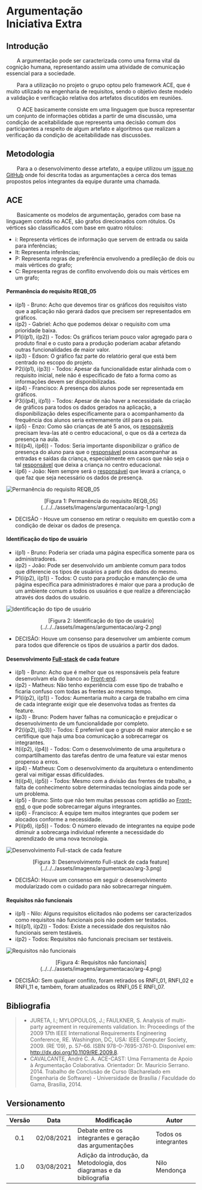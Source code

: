 # Argumentação <br> <span class="rotulo-extra">Iniciativa Extra</span>

## Introdução
&emsp;&emsp;A argumentação pode ser caracterizada como uma forma vital da cognição humana, representando assim uma atividade de comunicação essencial para a sociedade.

&emsp;&emsp;Para a utilização no projeto o grupo optou pelo framework ACE, que é muito utilizado na engenharia de requisitos, sendo o objetivo deste modelo a validação e verificação relativa dos artefatos discutidos em reuniões.

&emsp;&emsp;O ACE basicamente consiste em uma linguagem que busca representar um conjunto de informações obtidas a partir de uma discussão, uma condição de aceitabilidade que representa uma decisão comum dos participantes a respeito de algum artefato e algoritmos que realizam a verificação da condição de aceitabilidade nas discussões.

## Metodologia
&emsp;&emsp;Para a o desenvolvimento desse artefato, a equipe utilizou um [issue no GitHub](https://github.com/UnBArqDsw2021-1/2021.1_G6_Curumim/issues/14) onde foi descrita todas as argumentações a cerca dos temas propostos pelos integrantes da equipe durante uma chamada.

## ACE
&emsp;&emsp;Basicamente os modelos de argumentação, gerados com base na linguagem contida no ACE, são grafos direcionados com rótulos. Os vértices são classificados com base em quatro rótulos:

- i: Representa vértices de informação que servem de entrada ou saída para inferências;
- It: Representa inferências;
- P: Representa regras de preferência envolvendo a predileção de dois ou mais vértices do grafo;
- C: Representa regras de conflito envolvendo dois ou mais vértices em um grafo;

#### Permanência do requisito REQB_05
- i(p1) - Bruno: Acho que devemos tirar os gráficos dos requisitos visto que a aplicação não gerará dados que precisem ser representados em gráficos.
- i(p2) - Gabriel: Acho que podemos deixar o requisito com uma prioridade baixa.
- P1(i(p1), i(p2)) - Todos: Os gráficos teriam pouco valor agregado para o produto final e o custo para a produção poderiam acabar afetando outras funcionalidades de maior valor.
- i(p3) - Edson: O gráfico faz parte do relatório geral que está bem centrado no escopo do projeto.
- P2(i(p1), i(p3)) - Todos: Apesar da funcionalidade estar alinhada com o requisito inicial, nele não é especificado de fato a forma como as informações devem ser disponibilizadas.
- i(p4) - Francisco: A presença dos alunos pode ser representada em gráficos.
- P3(i(p4), i(p1)) - Todos: Apesar de não haver a necessidade da criação de gráficos para todos os dados gerados na aplicação, a disponibilização deles especificamente para o acompanhamento da frequência dos alunos seria extremamente útil para os pais.
- i(p5) - Enzo: Como são crianças de até 5 anos, os [responsáveis](/base/requisitos/modelagem/lexicos/#lexico-responsavel) precisam leva-las até o centro educacional, o que os dá a certeza da presença na aula.
- It(i(p4), i(p6)) - Todos: Seria importante disponibilizar o gráfico de presença do aluno para que o [responsável](/base/requisitos/modelagem/lexicos/#lexico-responsavel) possa acompanhar as entradas e saídas da criança, especialmente em casos que não seja o tal [responsável](/base/requisitos/modelagem/lexicos/#lexico-responsavel) que deixa a criança no centro educacional.
- i(p6) - João: Nem sempre será o [responsável](/base/requisitos/modelagem/lexicos/#lexico-responsavel) que levará a criança, o que faz que seja necessário os dados de presença.

![Permanência do requisito REQB_05](../../../assets/imagens/argumentacao/arg-1.png)
<center>[Figura 1: Permanência do requisito REQB_05](../../../assets/imagens/argumentacao/arg-1.png)</center>

- DECISÃO - Houve um consenso em retirar o requisito em questão com a condição de deixar os dados de presença.

#### Identificação do tipo de usuário
- i(p1) - Bruno: Poderia ser criada uma página específica somente para os administradores.
- i(p2) - João: Pode ser desenvolvido um ambiente comum para todos que diferencie os tipos de usuários a partir dos dados do mesmo.
- P1(i(p2), i(p1)) - Todos: O custo para produção e manutenção de uma página específica para administradores é maior que para a produção de um ambiente comum a todos os usuários e que realize a diferenciação através dos dados do usuário.

![Identificação do tipo de usuário](../../../assets/imagens/argumentacao/arg-2.png)
<center>[Figura 2: Identificação do tipo de usuário](../../../assets/imagens/argumentacao/arg-2.png)</center>

- DECISÃO: Houve um consenso para desenvolver um ambiente comum para todos que diferencie os tipos de usuários a partir dos dados.

#### Desenvolvimento [Full-stack](/base/requisitos/modelagem/lexicos/#lexico-full-stack) de cada feature
- i(p1) - Bruno: Acho que é melhor que os responsáveis pela feature desenvolvam ela do banco ao [Front-end](/base/requisitos/modelagem/lexicos/#lexico-front-end).
- i(p2) - Matheus: Não tenho experiência com esse tipo de trabalho e ficaria confuso com todas as frentes ao mesmo tempo.
- P1(i(p2), i(p1)) - Todos: Aumentaria muito a carga de trabalho em cima de cada integrante exigir que ele desenvolva todas as frentes da feature.
- i(p3) - Bruno: Podem haver falhas na comunicação e prejudicar o desenvolvimento de um funcionalidade por completo.
- P2(i(p2), i(p3)) - Todos: É preferível que o grupo dê maior atenção e se certifique que haja uma boa comunicação a sobrecarregar os integrantes.
- It(i(p2), i(p4)) - Todos: Com o desenvolvimento de uma arquitetura o compartilhamento das tarefas dentro de uma feature vai estar menos propenso a erros.
- i(p4) - Matheus: Com o desenvolvimento da arquitetura o entendimento geral vai mitigar essas dificuldades.
- It(i(p4), i(p5)) - Todos: Mesmo com a divisão das frentes de trabalho, a falta de conhecimento sobre determinadas tecnologias ainda pode ser um problema.
- i(p5) - Bruno: Sinto que não tem muitas pessoas com aptidão ao [Front-end](/base/requisitos/modelagem/lexicos/#lexico-front-end), o que pode sobrecarregar alguns integrantes.
- i(p6) - Francisco: A equipe tem muitos integrantes que podem ser alocados conforme a necessidade.
- P(i(p6), i(p5)) - Todos: O número elevado de integrantes na equipe pode diminuir a sobrecarga individual referente a necessidade do aprendizado de uma nova tecnologia.

![Desenvolvimento Full-stack de cada feature](../../../assets/imagens/argumentacao/arg-3.png)
<center>[Figura 3: Desenvolvimento Full-stack de cada feature](../../../assets/imagens/argumentacao/arg-3.png)</center>

- DECISÃO: Houve um consenso em seguir o desenvolvimento modularizado com o cuidado para não sobrecarregar ninguém.

#### Requisitos não funcionais
- i(p1) - Nilo: Alguns requisitos elicitados não podems ser caracterizados como requisitos não funcionais pois não podem ser testados.
- It(i(p1), i(p2)) - Todos: Existe a necessidade dos requisitos não funcionais serem testáveis.
- i(p2) - Todos: Requisitos não funcionais precisam ser testáveis.

![Requisitos não funcionais](../../../assets/imagens/argumentacao/arg-4.png)
<center>[Figura 4: Requisitos não funcionais](../../../assets/imagens/argumentacao/arg-4.png)</center>

- DECISÃO: Sem qualquer conflito, foram retirados os RNFI_01, RNFI_02 e RNFI_11 e, também, foram atualizados os RNFI_05 E RNFI_07.

## Bibliografia
> - JURETA, I.; MYLOPOULOS, J.; FAULKNER, S. Analysis of multi-party agreement in requirements validation. In: Proceedings of the 2009 17th IEEE International Requirements Engineering Conference, RE. Washington, DC, USA: IEEE Computer Society, 2009. (RE ’09), p. 57–66. ISBN 978-0-7695-3761-0. Disponível em: <http://dx.doi.org/10.1109/RE.2009.8>.
> - CAVALCANTE, André C. A. ACE-CAST: Uma Ferramenta de Apoio à Argumentação Colaborativa. Orientador: Dr. Maurício Serrano. 2014. Trabalho de Conclusão de Curso (Bacharelado em Engenharia de Software) - Universidade de Brasília / Faculdade do Gama, Brasília, 2014.

## Versionamento
| Versão | Data | Modificação | Autor |
| :-: | -- | -- | -- |
|0.1| 02/08/2021 | Debate entre os integrantes e geração das argumentações | Todos os integrantes |
|1.0| 03/08/2021 | Adição da introdução, da Metodologia, dos diagramas e da bibliografia | Nilo Mendonça |